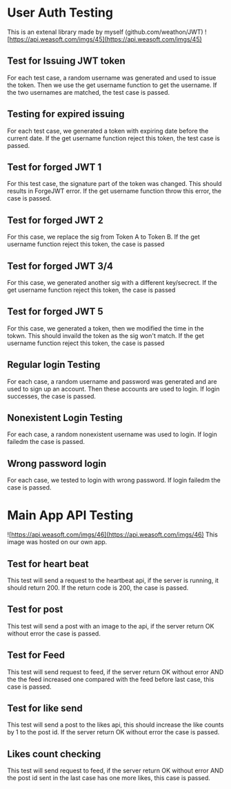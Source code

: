 # User Auth Testing
This is an extenal library made by myself (github.com/weathon/JWT)
![https://api.weasoft.com/imgs/45](https://api.weasoft.com/imgs/45)
## Test for Issuing JWT token
For each test case, a random username was generated and used to issue the token. Then we use the get username function to get the username. If the two usernames are matched, the test case is passed.
## Testing for expired issuing
For each test case, we generated a token with expiring date before the current date. If the get username function reject this token, the test case is passed.
## Test for forged JWT 1
For this test case, the signature part of the token was changed. This should results in ForgeJWT error. If the get username function throw this error, the case is passed.
## Test for forged JWT 2
For this case, we replace the sig from Token A to Token B. If the get username function reject this token, the case is passed
## Test for forged JWT 3/4
For this case, we generated another sig with a different key/secrect. If the get username function reject this token, the case is passed
## Test for forged JWT 5
For this case, we generated a token, then we modified the time in the tokwn. This should invaild the token as the sig won't match. If the get username function reject this token, the case is passed

## Regular login Testing
For each case, a random username and password was generated and are used to sign up an account. Then these accounts are used to login. If login successes, the case is passed.
## Nonexistent Login Testing
For each case, a random nonexistent username was used to login. If login failedm the case is passed.
## Wrong password login 
For each case, we tested to login with wrong password. If login failedm the case is passed.
# Main App API Testing
![https://api.weasoft.com/imgs/46](https://api.weasoft.com/imgs/46)
This image was hosted on our own app.
## Test for heart beat
This test will send a request to the heartbeat api, if the server is running, it should return 200. If the return code is 200, the case is passed.
## Test for post
This test will send a post with an image to the api, if the server return OK without error the case is passed.
## Test for Feed
This test will send request to feed, if the server return OK without error AND the the feed increased one compared with the feed before last case, this case is passed.
## Test for like send
This test will send a post to the likes api, this should increase the like counts by 1 to the post id. If the server return OK without error the case is passed.
## Likes count checking
This test will send request to feed, if the server return OK without error AND the post id sent in the last case has one more likes, this case is passed.
